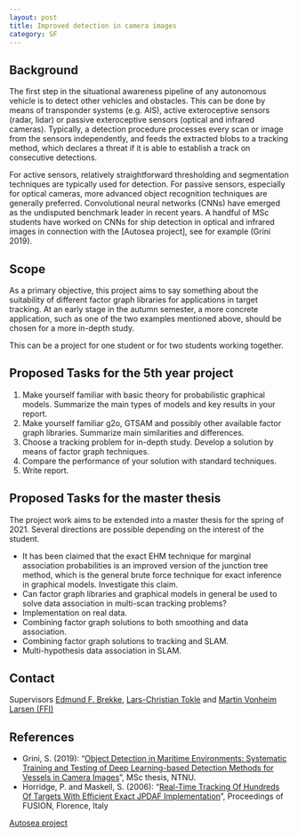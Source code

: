 ```yaml
---
layout: post
title: Improved detection in camera images
category: SF
---
```

## Background
The first step in the situational awareness pipeline of any autonomous vehicle is to detect other vehicles and obstacles. This can be done by means of transponder systems (e.g. AIS), active exteroceptive sensors (radar, lidar) or passive exteroceptive sensors (optical and infrared cameras). Typically, a detection procedure processes every scan or image from the sensors independently, and feeds the extracted blobs to a tracking method, which declares a threat if it is able to establish a track on consecutive detections. 

For active sensors, relatively straightforward thresholding and segmentation techniques are typically used for detection. For passive sensors, especially for optical cameras, more advanced object recognition techniques are generally preferred. Convolutional neural networks (CNNs) have emerged as the undisputed benchmark leader in recent years. A handful of MSc students have worked on CNNs for ship detection in optical and infrared images in connection with the [Autosea project], see for example (Grini 2019).  









## Scope
As a primary objective, this project aims to say something about the suitability of different factor graph libraries for applications in target tracking. At an early stage in the autumn semester, a more concrete application, such as one of the two examples mentioned above, should be chosen for a more in-depth study. 

This can be a project for one student or for two students working together. 

## Proposed Tasks for the 5th year project

1. Make yourself familiar with basic theory for probabilistic graphical models. Summarize the main types of models and key results in your report.  
2. Make yourself familiar g2o, GTSAM and possibly other available factor graph libraries. Summarize main similarities and differences. 
3. Choose a tracking problem for in-depth study. Develop a solution by means of factor graph techniques. 
4. Compare the performance of your solution with standard techniques.  
5. Write report.

## Proposed Tasks for the master thesis

The project work aims to be extended into a master thesis for the spring of 2021. Several directions are possible depending on the interest of the student. 

* It has been claimed that the exact EHM technique for marginal association probabilities is an improved version of the junction tree method, which is the general brute force technique for exact inference in graphical models. Investigate this claim. 
* Can factor graph libraries and graphical models in general be used to solve data association in multi-scan tracking problems? 
* Implementation on real data. 
* Combining factor graph solutions to both smoothing and data association. 
* Combining factor graph solutions to tracking and SLAM.
* Multi-hypothesis data association in SLAM.

## Contact
Supervisors [Edmund F. Brekke](http://www.ntnu.no/ansatte/edmundfo), 
[Lars-Christian Tokle](https://www.ntnu.edu/employees/lars-christian.n.tokle) and
[Martin Vonheim Larsen (FFI)](https://www.mn.uio.no/its/english/people/aca/martinvl/) 

## References

* Grini, S. (2019): “[Object Detection in Maritime Environments: Systematic Training and Testing of Deep Learning-based Detection Methods for Vessels in Camera Images](http://folk.ntnu.no/edmundfo/msc2019-2020/grini_simen_msc_reduced.pdf)”, MSc thesis, NTNU. 
* Horridge, P. and Maskell, S. (2006): “[Real-Time Tracking Of Hundreds Of Targets With Efficient Exact JPDAF Implementation](https://ieeexplore.ieee.org/document/4085847)”, Proceedings of FUSION, Florence, Italy

[Autosea project](https://www.ntnu.edu/autosea)
